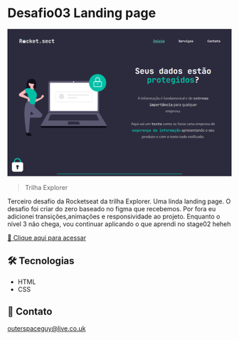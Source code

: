 # Desafio03 Landing page 

![preview](./.github/preview.png)

> Trilha Explorer

Terceiro desafio da Rocketseat da trilha Explorer. Uma linda landing page. O desafio foi criar do zero baseado no figma que recebemos. Por fora eu adicionei transições,animações e responsividade ao projeto. Enquanto o nível 3 não chega, vou continuar aplicando o que aprendi no stage02 heheh

[🔗 Clique aqui para acessar](https://filipesantos07.github.io/Rocketseat-Desafio03-Stage02/)

## 🛠️ Tecnologias

- HTML
- CSS

## 💛 Contato

outerspaceguy@live.co.uk